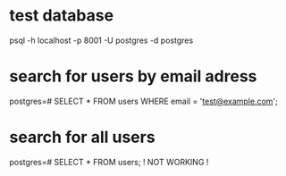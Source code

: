 # test database 
psql -h localhost -p 8001 -U postgres -d postgres

# search for users by email adress
postgres=# SELECT * FROM users WHERE email = 'test@example.com';

# search for all users
postgres=# SELECT * FROM users; ! NOT WORKING !
